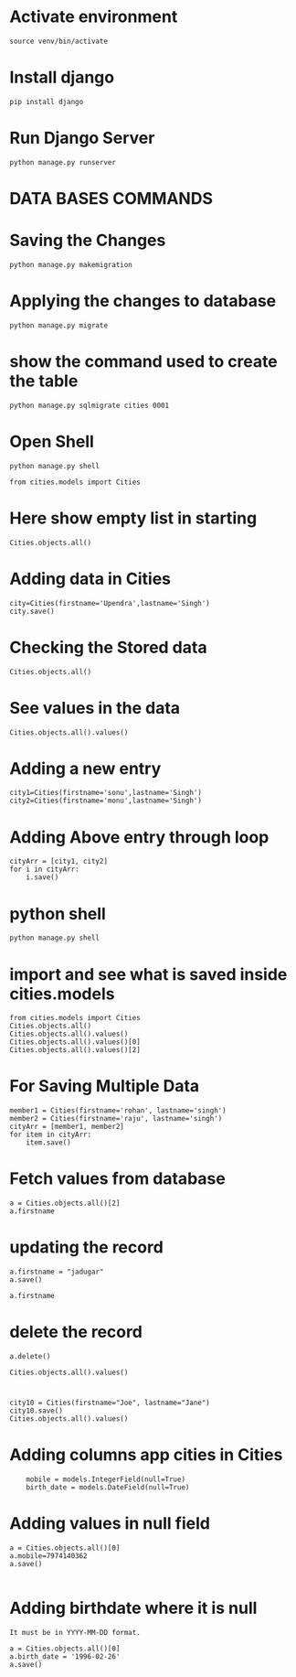 # Activate environment
```
source venv/bin/activate
```
# Install django
```
pip install django
```
# Run Django Server
```
python manage.py runserver
```


# DATA BASES COMMANDS
# Saving the Changes
```
python manage.py makemigration
```
# Applying the changes to database
```
python manage.py migrate
```
# show the command used to create the table 
```
python manage.py sqlmigrate cities 0001
```
# Open Shell
```
python manage.py shell
```

```
from cities.models import Cities
```

# Here show empty list in starting
```
Cities.objects.all()
```

# Adding data in Cities
```
city=Cities(firstname='Upendra',lastname='Singh')
city.save()
```

# Checking the Stored data
```
Cities.objects.all()
```

# See values in the data
```
Cities.objects.all().values()
```

# Adding a new entry
```
city1=Cities(firstname='sonu',lastname='Singh')
city2=Cities(firstname='monu',lastname='Singh')
```

# Adding Above entry through loop
```
cityArr = [city1, city2]
for i in cityArr:
    i.save()
```

# python shell
```
python manage.py shell
```

# import and see what is saved inside cities.models
```
from cities.models import Cities 
Cities.objects.all()
Cities.objects.all().values()
Cities.objects.all().values()[0] 
Cities.objects.all().values()[2] 
```

# For Saving Multiple Data
```
member1 = Cities(firstname='rohan', lastname='singh')
member2 = Cities(firstname='raju', lastname='singh')
cityArr = [member1, member2]
for item in cityArr:
    item.save()
```

# Fetch values from database
```
a = Cities.objects.all()[2]
a.firstname
```

# updating the record 
```
a.firstname = "jadugar"
a.save()

a.firstname
```

# delete the record
```
a.delete()

Cities.objects.all().values()
```

#
```
city10 = Cities(firstname="Joe", lastname="Jane")
city10.save()
Cities.objects.all().values()

```

# Adding columns app cities in Cities 
```
    mobile = models.IntegerField(null=True)
    birth_date = models.DateField(null=True)
```

# Adding values in null field
```
a = Cities.objects.all()[0]
a.mobile=7974140362 
a.save()


```

# Adding birthdate where it is null
```
It must be in YYYY-MM-DD format.

a = Cities.objects.all()[0]
a.birth_date = '1996-02-26'
a.save()


```

#
```

```

#
```

```

#
```

```
